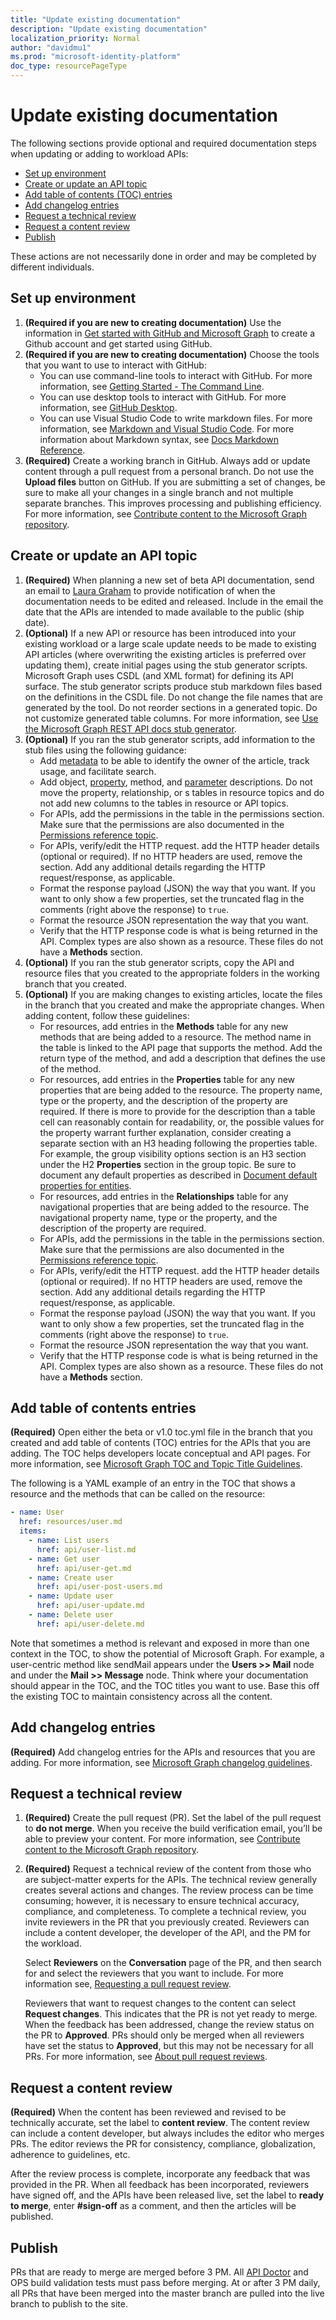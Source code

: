 ```yaml
---
title: "Update existing documentation"
description: "Update existing documentation"
localization_priority: Normal
author: "davidmu1"
ms.prod: "microsoft-identity-platform"
doc_type: resourcePageType
---
```


# Update existing documentation 

The following sections provide optional and required documentation steps when updating or adding to workload APIs:

- [Set up environment](#set-up-environment)
- [Create or update an API topic](#create-or-update-an-api-topic)
- [Add table of contents (TOC) entries](#add-table-of-contents-entries)
- [Add changelog entries](#add-changelog-entries)
- [Request a technical review](#request-a-technical-review)
- [Request a content review](#request-a-content-review)
- [Publish](#publish)

These actions are not necessarily done in order and may be completed by different individuals.

## Set up environment

1. **(Required if you are new to creating documentation)** Use the information in [Get started with GitHub and Microsoft Graph](https://msgo.azurewebsites.net/add/document/manage-content/get-started-with-github.html) to create a Github account and get started using GitHub.
2. **(Required if you are new to creating documentation)** Choose the tools that you want to use to interact with GitHub:
    - You can use command-line tools to interact with GitHub. For more information, see [Getting Started - The Command Line](https://git-scm.com/book/en/v2/Getting-Started-The-Command-Line).
    - You can use desktop tools to interact with GitHub. For more information, see [GitHub Desktop](https://desktop.github.com/).
    - You can use Visual Studio Code to write markdown files. For more information, see [Markdown and Visual Studio Code](https://code.visualstudio.com/Docs/languages/markdown). For more information about Markdown syntax, see [Docs Markdown Reference](https://review.docs.microsoft.com/help/contribute/markdown-reference?branch=master).
3. **(Required)** Create a working branch in GitHub. Always add or update content through a pull request from a personal branch. Do not use the **Upload files** button on GitHub. If you are submitting a set of changes, be sure to make all your changes in a single branch and not multiple separate branches. This improves processing and publishing efficiency. For more information, see [Contribute content to the Microsoft Graph repository](graph-manage-docs.md).

## Create or update an API topic

1. **(Required)** When planning a new set of beta API documentation, send an email to [Laura Graham](mailto:lauragra@microsoft.com) to provide notification of when the documentation needs to be edited and released. Include in the email the date that the APIs are intended to made available to the public (ship date).
2. **(Optional)** If a new API or resource has been introduced into your existing workload or a large scale update needs to be made to existing API articles (where overwriting the existing articles is preferred over updating them), create initial pages using the stub generator scripts. Microsoft Graph uses CSDL (and XML format) for defining its API surface. The stub generator scripts produce stub markdown files based on the definitions in the CSDL file. Do not change the file names that are generated by the tool. Do not reorder sections in a generated topic. Do not customize generated table columns. For more information, see [Use the Microsoft Graph REST API docs stub generator](graph-stub-generator.md).
3. **(Optional)** If you ran the stub generator scripts, add information to the stub files using the following guidance:
    - Add [metadata](https://msgo.azurewebsites.net/add/document/guidelines/metadata.html) to be able to identify the owner of the article, track usage, and facilitate search.
    - Add object, [property](https://msgo.azurewebsites.net/add/document/guidelines/default-properties.html), method, and [parameter](https://msgo.azurewebsites.net/add/document/guidelines/parameters.html) descriptions. Do not move the property, relationship, or s tables in resource topics and do not add new columns to the tables in resource or API topics.
    - For APIs, add the permissions in the table in the permissions section. Make sure that the permissions are also documented in the [Permissions reference topic](https://docs.microsoft.com/graph/permissions-reference).
    - For APIs, verify/edit the HTTP request. add the HTTP header details (optional or required). If no HTTP headers are used, remove the section. Add any additional details regarding the HTTP request/response, as applicable.
    - Format the response payload (JSON) the way that you want. If you want to only show a few properties, set the truncated flag in the comments (right above the response) to `true`.
    - Format the resource JSON representation the way that you want.
    - Verify that the HTTP response code is what is being returned in the API. Complex types are also shown as a resource. These files do not have a **Methods** section.
4. **(Optional)** If you ran the stub generator scripts, copy the API and resource files that you created to the appropriate folders in the working branch that you created.
5. **(Optional)** If you are making changes to existing articles, locate the files in the branch that you created and make the appropriate changes. When adding content, follow these guidelines:
    - For resources, add entries in the **Methods** table for any new methods that are being added to a resource. The method name in the table is linked to the API page that supports the method. Add the return type of the method, and add a description that defines the use of the method.
    - For resources, add entries in the **Properties** table for any new properties that are being added to the resource. The property name, type or the property, and the description of the property are required. If there is more to provide for the description than a table cell can reasonably contain for readability, or, the possible values for the property warrant further explanation, consider creating a separate section with an H3 heading following the properties table. For example, the group visibility options section is an H3 section under the H2 **Properties** section in the group topic. Be sure to document any default properties as described in [Document default properties for entities](https://msgo.azurewebsites.net/add/document/guidelines/default-properties.html).
    - For resources, add entries in the **Relationships** table for any navigational properties that are being added to the resource. The navigational property name, type or the property, and the description of the property are required.
    - For APIs, add the permissions in the table in the permissions section. Make sure that the permissions are also documented in the [Permissions reference topic](https://docs.microsoft.com/graph/permissions-reference).
    - For APIs, verify/edit the HTTP request. add the HTTP header details (optional or required). If no HTTP headers are used, remove the section. Add any additional details regarding the HTTP request/response, as applicable.
    - Format the response payload (JSON) the way that you want. If you want to only show a few properties, set the truncated flag in the comments (right above the response) to `true`.
    - Format the resource JSON representation the way that you want.
    - Verify that the HTTP response code is what is being returned in the API. Complex types are also shown as a resource. These files do not have a **Methods** section.

## Add table of contents entries

**(Required)** Open either the beta or v1.0 toc.yml file in the branch that you created and add table of contents (TOC) entries for the APIs that you are adding. The TOC helps developers locate conceptual and API pages. For more information, see [Microsoft Graph TOC and Topic Title Guidelines](https://msgo.azurewebsites.net/add/document/guidelines/toc-and-topic-title.html).

The following is a YAML example of an entry in the TOC that shows a resource and the methods that can be called on the resource:

```yaml
- name: User
  href: resources/user.md
  items:
    - name: List users
      href: api/user-list.md
    - name: Get user
      href: api/user-get.md
    - name: Create user
      href: api/user-post-users.md
    - name: Update user
      href: api/user-update.md
    - name: Delete user
      href: api/user-delete.md
```

Note that sometimes a method is relevant and exposed in more than one context in the TOC, to show the potential of Microsoft Graph. For example, a user-centric method like sendMail appears under the **Users >> Mail** node and under the **Mail >> Message** node.
Think where your documentation should appear in the TOC, and the TOC titles you want to use. Base this off the existing TOC to maintain consistency across all the content.

## Add changelog entries

**(Required)** Add changelog entries for the APIs and resources that you are adding. For more information, see [Microsoft Graph changelog guidelines](https://msgo.azurewebsites.net/add/document/guidelines/changelog.html).

## Request a technical review

1. **(Required)** Create the pull request (PR). Set the label of the pull request to **do not merge**. When you receive the build verification email, you’ll be able to preview your content. For more information, see [Contribute content to the Microsoft Graph repository](graph-manage-docs.md).
2. **(Required)** Request a technical review of the content from those who are subject-matter experts for the APIs. The technical review generally creates several actions and changes. The review process can be time consuming; however, it is necessary to ensure technical accuracy, compliance, and completeness. To complete a technical review, you invite reviewers in the PR that you previously created. Reviewers can include a content developer, the developer of the API, and the PM for the workload. 

    Select **Reviewers** on the **Conversation** page of the PR, and then search for and select the reviewers that you want to include. For more information see, [Requesting a pull request review](https://help.github.com/en/github/collaborating-with-issues-and-pull-requests/requesting-a-pull-request-review).

    Reviewers that want to request changes to the content can select **Request changes**. This indicates that the PR is not yet ready to merge. When the feedback has been addressed, change the review status on the PR to **Approved**. PRs should only be merged when all reviewers have set the status to **Approved**, but this may not be necessary for all PRs. For more information, see [About pull request reviews](https://help.github.com/en/github/collaborating-with-issues-and-pull-requests/about-pull-request-reviews).

## Request a content review

**(Required)** When the content has been reviewed and revised to be technically accurate, set the label to **content review**. The content review can include a content developer, but always includes the editor who merges PRs. The editor reviews the PR for consistency, compliance, globalization, adherence to guidelines, etc. 

After the review process is complete, incorporate any feedback that was provided in the PR. When all feedback has been incorporated, reviewers have signed off, and the APIs have been released live, set the label to **ready to merge**, enter **#sign-off** as a comment, and then the articles will be published.

## Publish

 PRs that are ready to merge are merged before 3 PM. All [API Doctor](graph-api-doctor.md) and OPS build validation tests must pass before merging. At or after 3 PM daily, all PRs that have been merged into the master branch are pulled into the live branch to publish to the site.
